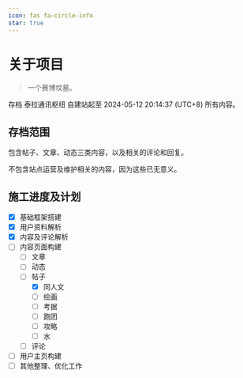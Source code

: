 ```yaml
---
icon: fas fa-circle-info
star: true
---
```


# 关于项目

> 一个赛博坟墓。

<!-- more -->

存档 泰拉通讯枢纽 自建站起至 2024-05-12 20:14:37 (UTC+8) 所有内容。

## 存档范围

包含帖子、文章、动态三类内容，以及相关的评论和回复。

不包含站点运营及维护相关的内容，因为这些已无意义。

## 施工进度及计划

- [x] 基础框架搭建
- [x] 用户资料解析
- [x] 内容及评论解析
- [ ] 内容页面构建
  - [ ] 文章
  - [ ] 动态
  - [ ] 帖子
    - [x] 同人文
    - [ ] 绘画
    - [ ] 考据
    - [ ] 跑团
    - [ ] 攻略
    - [ ] 水
  - [ ] 评论
- [ ] 用户主页构建
- [ ] 其他整理、优化工作
